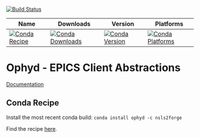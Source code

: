 [![Build Status](https://travis-ci.org/bluesky/ophyd.svg)](https://travis-ci.org/bluesky/ophyd)

| Name | Downloads | Version | Platforms |
| --- | --- | --- | --- |
| [![Conda Recipe](https://img.shields.io/badge/recipe-ophyd-green.svg)](https://anaconda.org/nsls2forge/ophyd) | [![Conda Downloads](https://img.shields.io/conda/dn/nsls2forge/ophyd.svg)](https://anaconda.org/nsls2forge/ophyd) | [![Conda Version](https://img.shields.io/conda/vn/nsls2forge/ophyd.svg)](https://anaconda.org/nsls2forge/ophyd) | [![Conda Platforms](https://img.shields.io/conda/pn/nsls2forge/ophyd.svg)](https://anaconda.org/nsls2forge/ophyd) |

Ophyd - EPICS Client Abstractions
=================================

[Documentation](https://blueskyproject.io/ophyd/)

## Conda Recipe

Install the most recent conda build: `conda install ophyd -c nsls2forge`

Find the recipe [here](https://github.com/nsls-ii-forge/ophyd-feedstock/tree/master/recipe/meta.yaml).
